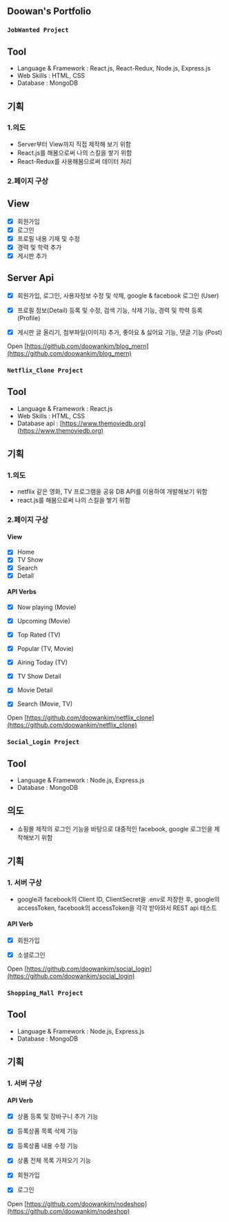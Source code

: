 
## Doowan's Portfolio

### `JobWanted Project`
## Tool
* Language & Framework : React.js, React-Redux, Node.js, Express.js
* Web Skills : HTML, CSS
* Database : MongoDB

## 기획
### 1.의도
* Server부터 View까지 직접 제작해 보기 위함
* React.js를 해봄으로써 나의 스킬을 쌓기 위함
* React-Redux를 사용해봄으로써 데이터 처리



### 2.페이지 구상

## View

- [x] 회원가입
- [x] 로그인
- [x] 프로필 내용 기재 및 수정
- [x] 경력 및 학력 추가
- [x] 게시판 추가

## Server Api

- [x] 회원가입, 로그인, 사용자정보 수정 및 삭제, google & facebook 로그인 (User) 
- [x] 프로필 정보(Detail) 등록 및 수정, 검색 기능, 삭제 기능, 경력 및 학력 등록 (Profile)
- [x] 게시판 글 올리기, 첨부파일(이미지) 추가, 좋아요 & 싫어요 기능, 댓글 기능 (Post)


Open [https://github.com/doowankim/blog_mern](https://github.com/doowankim/blog_mern)

### `Netflix_Clone Project`
## Tool
* Language & Framework : React.js
* Web Skills : HTML, CSS
* Database api : [https://www.themoviedb.org](https://www.themoviedb.org) 

## 기획
### 1.의도
* netflix 같은 영화, TV 프로그램을 공유 DB API를 이용하여 개발해보기 위함
* react.js를 해봄으로써 나의 스킬을 쌓기 위함

### 2.페이지 구상

#### View

- [x] Home
- [x] TV Show
- [x] Search
- [x] Detail

#### API Verbs
- [x] Now playing (Movie)
- [x] Upcoming (Movie)
- [x] Top Rated (TV)
- [x] Popular (TV, Movie)
- [x] Airing Today (TV)
- [x] TV Show Detail
- [x] Movie Detail
- [x] Search (Movie, TV)


Open [https://github.com/doowankim/netflix_clone](https://github.com/doowankim/netflix_clone)

### `Social_Login Project`
## Tool
* Language & Framework : Node.js, Express.js
* Database : MongoDB

## 의도
* 쇼핑몰 제작의 로그인 기능을 바탕으로 대중적인 facebook, google 로그인을 제작해보기 위함

## 기획

### 1. 서버 구상
* google과 facebook의 Client ID, ClientSecret을 .env로 저장한 후, google의 accessToken, facebook의 accessToken을 각각 받아와서
REST api 테스트

#### API Verb
- [x] 회원가입
- [x] 소셜로그인


Open [https://github.com/doowankim/social_login](https://github.com/doowankim/social_login)

### `Shopping_Mall Project`
## Tool
* Language & Framework : Node.js, Express.js
* Database : MongoDB

## 기획

### 1. 서버 구상

#### API Verb
- [x] 상품 등록 및 장바구니 추가 기능
- [x] 등록상품 목록 삭제 기능
- [x] 등록상품 내용 수정 기능
- [x] 상품 전체 목록 가져오기 기능

- [x] 회원가입
- [x] 로그인


Open [https://github.com/doowankim/nodeshop](https://github.com/doowankim/nodeshop)
